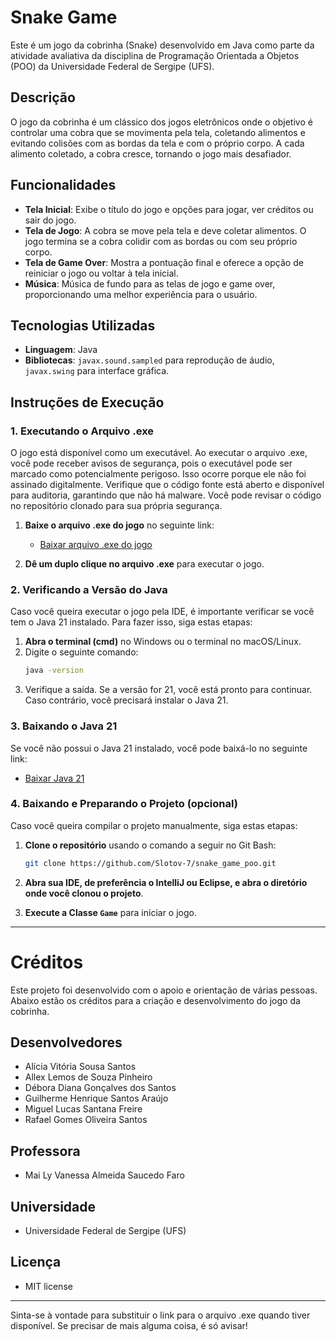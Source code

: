 # Snake Game

Este é um jogo da cobrinha (Snake) desenvolvido em Java como parte da atividade avaliativa da disciplina de Programação Orientada a Objetos (POO) da Universidade Federal de Sergipe (UFS).

## Descrição

O jogo da cobrinha é um clássico dos jogos eletrônicos onde o objetivo é controlar uma cobra que se movimenta pela tela, coletando alimentos e evitando colisões com as bordas da tela e com o próprio corpo. A cada alimento coletado, a cobra cresce, tornando o jogo mais desafiador.

## Funcionalidades

- **Tela Inicial**: Exibe o título do jogo e opções para jogar, ver créditos ou sair do jogo.
- **Tela de Jogo**: A cobra se move pela tela e deve coletar alimentos. O jogo termina se a cobra colidir com as bordas ou com seu próprio corpo.
- **Tela de Game Over**: Mostra a pontuação final e oferece a opção de reiniciar o jogo ou voltar à tela inicial.
- **Música**: Música de fundo para as telas de jogo e game over, proporcionando uma melhor experiência para o usuário.

## Tecnologias Utilizadas

- **Linguagem**: Java
- **Bibliotecas**: `javax.sound.sampled` para reprodução de áudio, `javax.swing` para interface gráfica.

## Instruções de Execução

### 1. **Executando o Arquivo .exe**


O jogo está disponível como um executável. Ao executar o arquivo .exe, você pode receber avisos de segurança, pois o executável pode ser marcado como potencialmente perigoso. Isso ocorre porque ele não foi assinado digitalmente.
Verifique que o código fonte está aberto e disponível para auditoria, garantindo que não há malware. Você pode revisar o código no repositório clonado para sua própria segurança.

1. **Baixe o arquivo .exe do jogo** no seguinte link:
   
   - [Baixar arquivo .exe do jogo](https://encurtador.com.br/caKzo)

2. **Dê um duplo clique no arquivo .exe** para executar o jogo.

### 2. **Verificando a Versão do Java**

Caso você queira executar o jogo pela IDE, é importante verificar se você tem o Java 21 instalado. Para fazer isso, siga estas etapas:

1. **Abra o terminal (cmd)** no Windows ou o terminal no macOS/Linux.
2. Digite o seguinte comando:
   ```bash
   java -version
   ```
3. Verifique a saída. Se a versão for 21, você está pronto para continuar. Caso contrário, você precisará instalar o Java 21.

### 3. **Baixando o Java 21**

Se você não possui o Java 21 instalado, você pode baixá-lo no seguinte link:

- [Baixar Java 21](https://www.oracle.com/java/technologies/javase/jdk21-archive-downloads.html)

### 4. **Baixando e Preparando o Projeto (opcional)**

Caso você queira compilar o projeto manualmente, siga estas etapas:

1. **Clone o repositório** usando o comando a seguir no Git Bash:
   ```bash
   git clone https://github.com/Slotov-7/snake_game_poo.git
   ```

2. **Abra sua IDE, de preferência o IntelliJ ou Eclipse, e abra o diretório onde você clonou o projeto**.

3. **Execute a Classe `Game`** para iniciar o jogo.

---

# Créditos

Este projeto foi desenvolvido com o apoio e orientação de várias pessoas. Abaixo estão os créditos para a criação e desenvolvimento do jogo da cobrinha.

## Desenvolvedores

- Alícia Vitória Sousa Santos
- Allex Lemos de Souza Pinheiro
- Débora Diana Gonçalves dos Santos
- Guilherme Henrique Santos Araújo
- Miguel Lucas Santana Freire
- Rafael Gomes Oliveira Santos

## Professora

- Mai Ly Vanessa Almeida Saucedo Faro

## Universidade

- Universidade Federal de Sergipe (UFS)

## Licença

- MIT license

---

Sinta-se à vontade para substituir o link para o arquivo .exe quando tiver disponível. Se precisar de mais alguma coisa, é só avisar!
